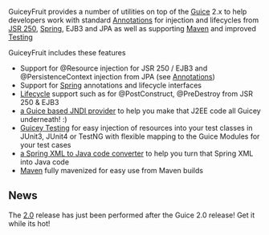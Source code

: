 GuiceyFruit provides a number of utilities on top of the [Guice](http://code.google.com/p/google-guice/) 2.x to help developers work with standard [Annotations](Annotations.md) for injection and lifecycles from [JSR 250](http://jcp.org/en/jsr/detail?id=250), [Spring](Spring.md), EJB3 and JPA as well as supporting [Maven](Maven.md) and improved [Testing](Testing.md)

GuiceyFruit includes these features
  * Support for @Resource injection for JSR 250 / EJB3 and @PersistenceContext injection from JPA (see [Annotations](Annotations.md))
  * Support for [Spring](Spring.md) annotations and lifecycle interfaces
  * [Lifecycle](Lifecycle.md) support such as for @PostConstruct, @PreDestroy from JSR 250 & EJB3
  * [a Guice based JNDI provider](JNDI.md) to help you make that J2EE code all Guicey underneath! :)
  * [Guicey Testing](Testing.md) for easy injection of resources into your test classes in JUnit3, JUnit4 or TestNG with flexible mapping to the Guice Modules for your test cases
  * [a Spring XML to Java code converter](SpringXmlConverter.md) to help you turn that Spring XML into Java code
  * [Maven](Maven.md) fully mavenized for easy use from Maven builds

## News ##

The [2.0](Download.md) release has just been performed after the Guice 2.0 release! Get it while its hot!
